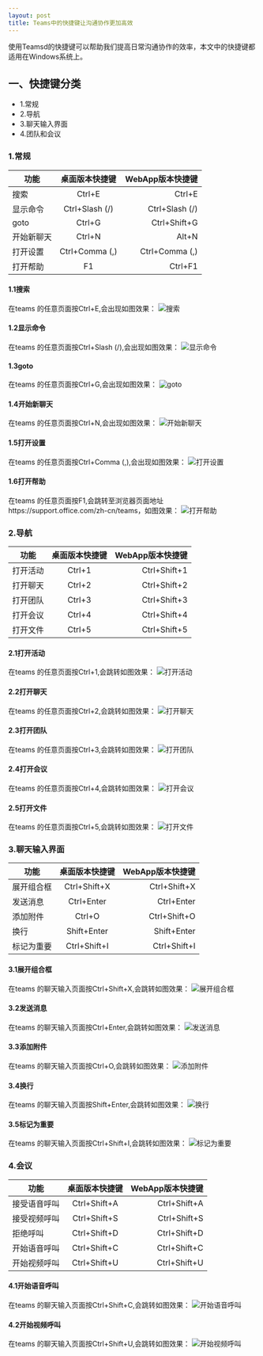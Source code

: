 ```yaml
---
layout: post
title: Teams中的快捷键让沟通协作更加高效
---
```


使用Teamsd的快捷键可以帮助我们提高日常沟通协作的效率，本文中的快捷键都适用在Windows系统上。


## 一、快捷键分类
- 1.常规
- 2.导航
- 3.聊天输入界面
- 4.团队和会议

### 1.常规
功能|桌面版本快捷键|WebApp版本快捷键
--|:--:|--:
搜索|Ctrl+E|Ctrl+E
显示命令|Ctrl+Slash (/)|Ctrl+Slash (/)
goto|Ctrl+G|Ctrl+Shift+G
开始新聊天|Ctrl+N|Alt+N
打开设置|Ctrl+Comma (,)|Ctrl+Comma (,)
打开帮助|F1|Ctrl+F1


#### 1.1搜索
在teams 的任意页面按Ctrl+E,会出现如图效果：
![搜索](../images/post20190110/搜索.PNG)

#### 1.2显示命令
在teams 的任意页面按Ctrl+Slash (/),会出现如图效果：
![显示命令](../images/post20190110/显示命令.PNG)

#### 1.3goto
在teams 的任意页面按Ctrl+G,会出现如图效果：
![goto](../images/post20190110/goto.PNG)

#### 1.4开始新聊天
在teams 的任意页面按Ctrl+N,会出现如图效果：
![开始新聊天](../images/post20190110/开始新聊天.PNG)

#### 1.5打开设置
在teams 的任意页面按Ctrl+Comma (,),会出现如图效果：
![打开设置](../images/post20190110/打开设置.PNG)


#### 1.6打开帮助
在teams 的任意页面按F1,会跳转至浏览器页面地址https://support.office.com/zh-cn/teams，如图效果：
![打开帮助](../images/post20190110/打开帮助.PNG)

### 2.导航
功能|桌面版本快捷键|WebApp版本快捷键
--|:--:|--:
打开活动|Ctrl+1|Ctrl+Shift+1
打开聊天|Ctrl+2|Ctrl+Shift+2
打开团队|Ctrl+3|Ctrl+Shift+3
打开会议|Ctrl+4|Ctrl+Shift+4
打开文件|Ctrl+5|Ctrl+Shift+5


#### 2.1打开活动
在teams 的任意页面按Ctrl+1,会跳转如图效果：
![打开活动](../images/post20190110/打开活动.PNG)


#### 2.2打开聊天
在teams 的任意页面按Ctrl+2,会跳转如图效果：
![打开聊天](../images/post20190110/打开聊天.PNG)


#### 2.3打开团队
在teams 的任意页面按Ctrl+3,会跳转如图效果：
![打开团队](../images/post20190110/打开团队.PNG)



#### 2.4打开会议
在teams 的任意页面按Ctrl+4,会跳转如图效果：
![打开会议](../images/post20190110/打开会议.PNG)


#### 2.5打开文件
在teams 的任意页面按Ctrl+5,会跳转如图效果：
![打开文件](../images/post20190110/打开文件.PNG)


### 3.聊天输入界面
功能|桌面版本快捷键|WebApp版本快捷键
--|:--:|--:
展开组合框|Ctrl+Shift+X|Ctrl+Shift+X
发送消息|Ctrl+Enter|Ctrl+Enter
添加附件|Ctrl+O|Ctrl+Shift+O
换行|Shift+Enter|Shift+Enter
标记为重要|Ctrl+Shift+I|Ctrl+Shift+I


#### 3.1展开组合框
在teams 的聊天输入页面按Ctrl+Shift+X,会跳转如图效果：
![展开组合框](../images/post20190110/展开组合框.PNG)


#### 3.2发送消息
在teams 的聊天输入页面按Ctrl+Enter,会跳转如图效果：
![发送消息](../images/post20190110/发送消息.PNG)

#### 3.3添加附件
在teams 的聊天输入页面按Ctrl+O,会跳转如图效果：
![添加附件](../images/post20190110/添加附件.PNG)

#### 3.4换行
在teams 的聊天输入页面按Shift+Enter,会跳转如图效果：
![换行](../images/post20190110/换行.PNG)


#### 3.5标记为重要
在teams 的聊天输入页面按Ctrl+Shift+I,会跳转如图效果：
![标记为重要](../images/post20190110/标记为重要.PNG)


### 4.会议
功能|桌面版本快捷键|WebApp版本快捷键
--|:--:|--:
接受语音呼叫|Ctrl+Shift+A|Ctrl+Shift+A
接受视频呼叫|Ctrl+Shift+S|Ctrl+Shift+S
拒绝呼叫|Ctrl+Shift+D|Ctrl+Shift+D
开始语音呼叫|Ctrl+Shift+C|Ctrl+Shift+C
开始视频呼叫|Ctrl+Shift+U|Ctrl+Shift+U


#### 4.1开始语音呼叫
在teams 的聊天输入页面按Ctrl+Shift+C,会跳转如图效果：
![开始语音呼叫](../images/post20190110/开始语音呼叫.PNG)


#### 4.2开始视频呼叫
在teams 的聊天输入页面按Ctrl+Shift+U,会跳转如图效果：
![开始视频呼叫](../images/post20190110/开始视频呼叫.PNG)

